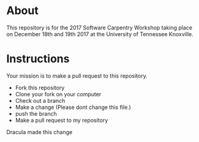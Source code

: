 
# About
This repository is for the 2017 Software Carpentry Workshop taking place on December 18th and 19th 2017 at the University of Tennessee Knoxville.

# Instructions

Your mission is to make a pull request to this repository.



* Fork this repository
* Clone your fork on your computer
* Check out a branch
* Make a change (Please dont change this file.)
* push the branch
* Make a pull request to my repository


Dracula made this change
